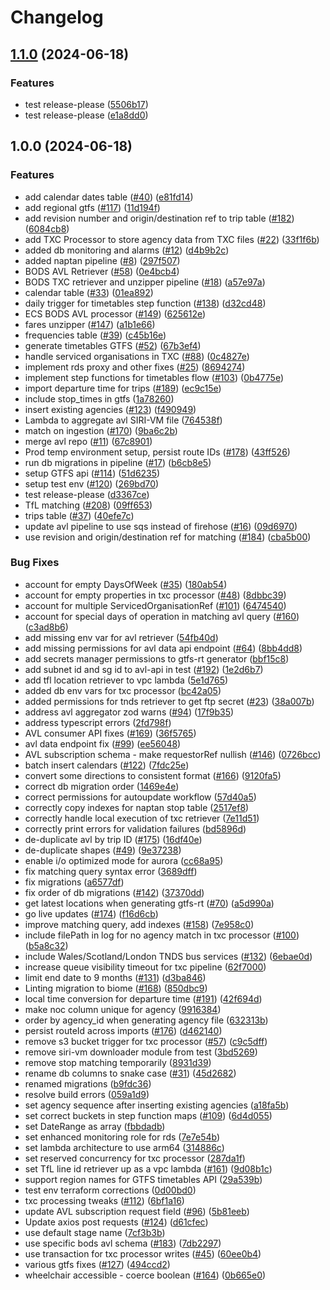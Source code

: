 # Changelog

## [1.1.0](https://github.com/Department-for-Transport-Disruptions/bods-integrated-data/compare/v1.0.0...v1.1.0) (2024-06-18)


### Features

* test release-please ([5506b17](https://github.com/Department-for-Transport-Disruptions/bods-integrated-data/commit/5506b17ee2f61e025714b48fbf45280b3aa22ff4))
* test release-please ([e1a8dd0](https://github.com/Department-for-Transport-Disruptions/bods-integrated-data/commit/e1a8dd084dcd5bbdcfe6782a7fecd09276aa8431))

## 1.0.0 (2024-06-18)


### Features

* add calendar dates table ([#40](https://github.com/Department-for-Transport-Disruptions/bods-integrated-data/issues/40)) ([e81fd14](https://github.com/Department-for-Transport-Disruptions/bods-integrated-data/commit/e81fd143b13b4c9781ed9f277d7fc986364a5331))
* add regional gtfs ([#117](https://github.com/Department-for-Transport-Disruptions/bods-integrated-data/issues/117)) ([11d194f](https://github.com/Department-for-Transport-Disruptions/bods-integrated-data/commit/11d194f13f3330012e504ac2ed549883f71a9e25))
* add revision number and origin/destination ref to trip table ([#182](https://github.com/Department-for-Transport-Disruptions/bods-integrated-data/issues/182)) ([6084cb8](https://github.com/Department-for-Transport-Disruptions/bods-integrated-data/commit/6084cb8905ed64e8f4b37cf3973bc3f9eb1e7569))
* add TXC Processor to store agency data from TXC files ([#22](https://github.com/Department-for-Transport-Disruptions/bods-integrated-data/issues/22)) ([33f1f6b](https://github.com/Department-for-Transport-Disruptions/bods-integrated-data/commit/33f1f6bbd43093b5c211ffdb60fa9b28dee690f0))
* added db monitoring and alarms ([#12](https://github.com/Department-for-Transport-Disruptions/bods-integrated-data/issues/12)) ([d4b9b2c](https://github.com/Department-for-Transport-Disruptions/bods-integrated-data/commit/d4b9b2c74ba3e7ce19c111b316fe4188472bd27b))
* added naptan pipeline ([#8](https://github.com/Department-for-Transport-Disruptions/bods-integrated-data/issues/8)) ([297f507](https://github.com/Department-for-Transport-Disruptions/bods-integrated-data/commit/297f5072a518e6aeafe0fbdd7a694ea3eff6f42f))
* BODS AVL Retriever ([#58](https://github.com/Department-for-Transport-Disruptions/bods-integrated-data/issues/58)) ([0e4bcb4](https://github.com/Department-for-Transport-Disruptions/bods-integrated-data/commit/0e4bcb42b9e483f7d2c30ccb8de2ad33dae590b6))
* BODS TXC retriever and unzipper pipeline ([#18](https://github.com/Department-for-Transport-Disruptions/bods-integrated-data/issues/18)) ([a57e97a](https://github.com/Department-for-Transport-Disruptions/bods-integrated-data/commit/a57e97a0c5dbd176838ee72ca16f659e2e493cef))
* calendar table ([#33](https://github.com/Department-for-Transport-Disruptions/bods-integrated-data/issues/33)) ([01ea892](https://github.com/Department-for-Transport-Disruptions/bods-integrated-data/commit/01ea892d2c7d0af9249d2bd9d15e272dd3e6dbb3))
* daily trigger for timetables step function ([#138](https://github.com/Department-for-Transport-Disruptions/bods-integrated-data/issues/138)) ([d32cd48](https://github.com/Department-for-Transport-Disruptions/bods-integrated-data/commit/d32cd4891d54fb002a4a6940510c2bd01fabb278))
* ECS BODS AVL processor ([#149](https://github.com/Department-for-Transport-Disruptions/bods-integrated-data/issues/149)) ([625612e](https://github.com/Department-for-Transport-Disruptions/bods-integrated-data/commit/625612edaed06c4143bce5fe61da068cad756f1d))
* fares unzipper ([#147](https://github.com/Department-for-Transport-Disruptions/bods-integrated-data/issues/147)) ([a1b1e66](https://github.com/Department-for-Transport-Disruptions/bods-integrated-data/commit/a1b1e66eeabbb48e57c3db2e40177cae35fbdafe))
* frequencies table ([#39](https://github.com/Department-for-Transport-Disruptions/bods-integrated-data/issues/39)) ([c45b16e](https://github.com/Department-for-Transport-Disruptions/bods-integrated-data/commit/c45b16ec2a189b3c0428e0d8593c2a035d1e0910))
* generate timetables GTFS ([#52](https://github.com/Department-for-Transport-Disruptions/bods-integrated-data/issues/52)) ([67b3ef4](https://github.com/Department-for-Transport-Disruptions/bods-integrated-data/commit/67b3ef45c2e199b8722375186007989e66d5328b))
* handle serviced organisations in TXC ([#88](https://github.com/Department-for-Transport-Disruptions/bods-integrated-data/issues/88)) ([0c4827e](https://github.com/Department-for-Transport-Disruptions/bods-integrated-data/commit/0c4827e4e13c5aa7566e166d0237e1f4d37790ab))
* implement rds proxy and other fixes ([#25](https://github.com/Department-for-Transport-Disruptions/bods-integrated-data/issues/25)) ([8694274](https://github.com/Department-for-Transport-Disruptions/bods-integrated-data/commit/8694274df8e434a687bf50702eabd56b11893f2a))
* implement step functions for timetables flow ([#103](https://github.com/Department-for-Transport-Disruptions/bods-integrated-data/issues/103)) ([0b4775e](https://github.com/Department-for-Transport-Disruptions/bods-integrated-data/commit/0b4775e53d4c0243b3bc897a24b4260848459973))
* import departure time for trips ([#189](https://github.com/Department-for-Transport-Disruptions/bods-integrated-data/issues/189)) ([ec9c15e](https://github.com/Department-for-Transport-Disruptions/bods-integrated-data/commit/ec9c15ed0b6e13a659246ad21def434bfddd5792))
* include stop_times in gtfs ([1a78260](https://github.com/Department-for-Transport-Disruptions/bods-integrated-data/commit/1a7826049061b319110005f1e0c56292bf7d523f))
* insert existing agencies ([#123](https://github.com/Department-for-Transport-Disruptions/bods-integrated-data/issues/123)) ([f490949](https://github.com/Department-for-Transport-Disruptions/bods-integrated-data/commit/f490949c8f2efc55bf8ffb543d6e32ebe1bfa34f))
* Lambda to aggregate avl SIRI-VM file ([764538f](https://github.com/Department-for-Transport-Disruptions/bods-integrated-data/commit/764538f117a79a3ecbc89b376ccb42593b53b723))
* match on ingestion ([#170](https://github.com/Department-for-Transport-Disruptions/bods-integrated-data/issues/170)) ([9ba6c2b](https://github.com/Department-for-Transport-Disruptions/bods-integrated-data/commit/9ba6c2b7ed3eb636abd2b64ec6525b7959dc62c8))
* merge avl repo ([#11](https://github.com/Department-for-Transport-Disruptions/bods-integrated-data/issues/11)) ([67c8901](https://github.com/Department-for-Transport-Disruptions/bods-integrated-data/commit/67c890127b57bc0ff47bb66a23be32aa83fec01f))
* Prod temp environment setup, persist route IDs ([#178](https://github.com/Department-for-Transport-Disruptions/bods-integrated-data/issues/178)) ([43ff526](https://github.com/Department-for-Transport-Disruptions/bods-integrated-data/commit/43ff5269c6ff7b8527ea1ba8622973cbb9f2a262))
* run db migrations in pipeline ([#17](https://github.com/Department-for-Transport-Disruptions/bods-integrated-data/issues/17)) ([b6cb8e5](https://github.com/Department-for-Transport-Disruptions/bods-integrated-data/commit/b6cb8e5157a8e84f46bc90ac335771c03cd4ca3c))
* setup GTFS api ([#114](https://github.com/Department-for-Transport-Disruptions/bods-integrated-data/issues/114)) ([51d6235](https://github.com/Department-for-Transport-Disruptions/bods-integrated-data/commit/51d6235a048a53d7dffe0165c1270f1da0c2caa2))
* setup test env ([#120](https://github.com/Department-for-Transport-Disruptions/bods-integrated-data/issues/120)) ([269bd70](https://github.com/Department-for-Transport-Disruptions/bods-integrated-data/commit/269bd70a4c3addfca88a78ff86f8b0c81839347f))
* test release-please ([d3367ce](https://github.com/Department-for-Transport-Disruptions/bods-integrated-data/commit/d3367ce1a9af3576b2618068b9f1765343aaa736))
* TfL matching ([#208](https://github.com/Department-for-Transport-Disruptions/bods-integrated-data/issues/208)) ([09ff653](https://github.com/Department-for-Transport-Disruptions/bods-integrated-data/commit/09ff653b52eb41befa4cde7e90b522eadf3fc503))
* trips table ([#37](https://github.com/Department-for-Transport-Disruptions/bods-integrated-data/issues/37)) ([40efe7c](https://github.com/Department-for-Transport-Disruptions/bods-integrated-data/commit/40efe7ce137afbaec7600b4be33a700a69588ea2))
* update avl pipeline to use sqs instead of firehose ([#16](https://github.com/Department-for-Transport-Disruptions/bods-integrated-data/issues/16)) ([09d6970](https://github.com/Department-for-Transport-Disruptions/bods-integrated-data/commit/09d697017b85ae953a8855036d2893b123b8e02f))
* use revision and origin/destination ref for matching ([#184](https://github.com/Department-for-Transport-Disruptions/bods-integrated-data/issues/184)) ([cba5b00](https://github.com/Department-for-Transport-Disruptions/bods-integrated-data/commit/cba5b0006f61740d0620b17e0d8b484567851fbb))


### Bug Fixes

* account for empty DaysOfWeek ([#35](https://github.com/Department-for-Transport-Disruptions/bods-integrated-data/issues/35)) ([180ab54](https://github.com/Department-for-Transport-Disruptions/bods-integrated-data/commit/180ab54a06ab03c5114d60a1257b015dc1cdd1fd))
* account for empty properties in txc processor ([#48](https://github.com/Department-for-Transport-Disruptions/bods-integrated-data/issues/48)) ([8dbbc39](https://github.com/Department-for-Transport-Disruptions/bods-integrated-data/commit/8dbbc39394fceaf6b456b1343cb7f6e5ca33ef83))
* account for multiple ServicedOrganisationRef ([#101](https://github.com/Department-for-Transport-Disruptions/bods-integrated-data/issues/101)) ([6474540](https://github.com/Department-for-Transport-Disruptions/bods-integrated-data/commit/647454022cf88bb82b2b5c119b7f1fc60202c56f))
* account for special days of operation in matching avl query ([#160](https://github.com/Department-for-Transport-Disruptions/bods-integrated-data/issues/160)) ([c3ad8b6](https://github.com/Department-for-Transport-Disruptions/bods-integrated-data/commit/c3ad8b63b3b9a1d9121cd806c07ce6f290f890bb))
* add missing env var for avl retriever ([54fb40d](https://github.com/Department-for-Transport-Disruptions/bods-integrated-data/commit/54fb40d056a7f1da2af75340ce04bc4f840a0941))
* add missing permissions for avl data api endpoint ([#64](https://github.com/Department-for-Transport-Disruptions/bods-integrated-data/issues/64)) ([8bb4dd8](https://github.com/Department-for-Transport-Disruptions/bods-integrated-data/commit/8bb4dd853dc25ace8dfddee9f01a687adcbabbee))
* add secrets manager permissions to gtfs-rt generator ([bbf15c8](https://github.com/Department-for-Transport-Disruptions/bods-integrated-data/commit/bbf15c8c86505e8d1d4a1614983668ab9893b7e2))
* add subnet id and sg id to avl-api in test ([#192](https://github.com/Department-for-Transport-Disruptions/bods-integrated-data/issues/192)) ([1e2d6b7](https://github.com/Department-for-Transport-Disruptions/bods-integrated-data/commit/1e2d6b7187345ee80f88d43bd477faedfb0c8620))
* add tfl location retriever to vpc lambda ([5e1d765](https://github.com/Department-for-Transport-Disruptions/bods-integrated-data/commit/5e1d7650260d03673c2f0e73b98f8c8fe2e891ef))
* added db env vars for txc processor ([bc42a05](https://github.com/Department-for-Transport-Disruptions/bods-integrated-data/commit/bc42a055e932327d680db5fd265556ce221c59b9))
* added permissions for tnds retriever to get ftp secret ([#23](https://github.com/Department-for-Transport-Disruptions/bods-integrated-data/issues/23)) ([38a007b](https://github.com/Department-for-Transport-Disruptions/bods-integrated-data/commit/38a007b7c507b661a17bbd477e7c373337e293c2))
* address avl aggregator zod warns ([#94](https://github.com/Department-for-Transport-Disruptions/bods-integrated-data/issues/94)) ([17f9b35](https://github.com/Department-for-Transport-Disruptions/bods-integrated-data/commit/17f9b35c129a67e74d4e9b02cb531d565294933b))
* address typescript errors ([2fd798f](https://github.com/Department-for-Transport-Disruptions/bods-integrated-data/commit/2fd798f72c549ecf4dbe4ad978ab2ddc0bda99f4))
* AVL consumer API fixes ([#169](https://github.com/Department-for-Transport-Disruptions/bods-integrated-data/issues/169)) ([36f5765](https://github.com/Department-for-Transport-Disruptions/bods-integrated-data/commit/36f5765ec08c365387db1d4e93473d35c4231ee7))
* avl data endpoint fix ([#99](https://github.com/Department-for-Transport-Disruptions/bods-integrated-data/issues/99)) ([ee56048](https://github.com/Department-for-Transport-Disruptions/bods-integrated-data/commit/ee560483c6aba7a2002b778a4f6cc90328dd01ae))
* AVL subscription schema - make requestorRef nullish ([#146](https://github.com/Department-for-Transport-Disruptions/bods-integrated-data/issues/146)) ([0726bcc](https://github.com/Department-for-Transport-Disruptions/bods-integrated-data/commit/0726bcce18e95ae8e61c9ff7fb7b08ecc95fd7cb))
* batch insert calendars ([#122](https://github.com/Department-for-Transport-Disruptions/bods-integrated-data/issues/122)) ([7fdc25e](https://github.com/Department-for-Transport-Disruptions/bods-integrated-data/commit/7fdc25e150c070643706d3a50081dd0cf07dbf63))
* convert some directions to consistent format ([#166](https://github.com/Department-for-Transport-Disruptions/bods-integrated-data/issues/166)) ([9120fa5](https://github.com/Department-for-Transport-Disruptions/bods-integrated-data/commit/9120fa5d02f045c3d73f773ab248f8c6b33f2457))
* correct db migration order ([1469e4e](https://github.com/Department-for-Transport-Disruptions/bods-integrated-data/commit/1469e4eda5a1a74965a7e132439046c86ecd0378))
* correct permissions for autoupdate workflow ([57d40a5](https://github.com/Department-for-Transport-Disruptions/bods-integrated-data/commit/57d40a51c0da7fc57c4718144f541915febab57a))
* correctly copy indexes for naptan stop table ([2517ef8](https://github.com/Department-for-Transport-Disruptions/bods-integrated-data/commit/2517ef8929fd159ac2b8e868b2aa885eda4a66f2))
* correctly handle local execution of txc retriever ([7e11d51](https://github.com/Department-for-Transport-Disruptions/bods-integrated-data/commit/7e11d513ffdcee42c937a2845594742f7f3f5e8a))
* correctly print errors for validation failures ([bd5896d](https://github.com/Department-for-Transport-Disruptions/bods-integrated-data/commit/bd5896df610e0c66948aa437001e79335dc2c804))
* de-duplicate avl by trip ID ([#175](https://github.com/Department-for-Transport-Disruptions/bods-integrated-data/issues/175)) ([16df40e](https://github.com/Department-for-Transport-Disruptions/bods-integrated-data/commit/16df40e42b2e77dd50deece28512591db01ffc91))
* de-duplicate shapes ([#49](https://github.com/Department-for-Transport-Disruptions/bods-integrated-data/issues/49)) ([9e37238](https://github.com/Department-for-Transport-Disruptions/bods-integrated-data/commit/9e372388c0d76c7d704292b000cbabb8f678dec5))
* enable i/o optimized mode for aurora ([cc68a95](https://github.com/Department-for-Transport-Disruptions/bods-integrated-data/commit/cc68a95207d7b99231be83ae4137d998e174a412))
* fix matching query syntax error ([3689dff](https://github.com/Department-for-Transport-Disruptions/bods-integrated-data/commit/3689dff49142bcdf2cf3c8356f7a6d161ce7633c))
* fix migrations ([a6577df](https://github.com/Department-for-Transport-Disruptions/bods-integrated-data/commit/a6577dfda20b1984d6503287e7bb9d20dfc66772))
* fix order of db migrations ([#142](https://github.com/Department-for-Transport-Disruptions/bods-integrated-data/issues/142)) ([37370dd](https://github.com/Department-for-Transport-Disruptions/bods-integrated-data/commit/37370dd9170b7cd47da084969d45551e6741f739))
* get latest locations when generating gtfs-rt ([#70](https://github.com/Department-for-Transport-Disruptions/bods-integrated-data/issues/70)) ([a5d990a](https://github.com/Department-for-Transport-Disruptions/bods-integrated-data/commit/a5d990ade3ce360a76fcbc4f386ce38e12c0f2ea))
* go live updates ([#174](https://github.com/Department-for-Transport-Disruptions/bods-integrated-data/issues/174)) ([f16d6cb](https://github.com/Department-for-Transport-Disruptions/bods-integrated-data/commit/f16d6cb3e000a5f666a25d77e267ee1006a4840b))
* improve matching query, add indexes ([#158](https://github.com/Department-for-Transport-Disruptions/bods-integrated-data/issues/158)) ([7e958c0](https://github.com/Department-for-Transport-Disruptions/bods-integrated-data/commit/7e958c0387416252622458fe2aab5d72a84abcda))
* include filePath in log for no agency match in txc processor ([#100](https://github.com/Department-for-Transport-Disruptions/bods-integrated-data/issues/100)) ([b5a8c32](https://github.com/Department-for-Transport-Disruptions/bods-integrated-data/commit/b5a8c3243604e92948f4c1d9ba5ecf6b702f2baf))
* include Wales/Scotland/London TNDS bus services ([#132](https://github.com/Department-for-Transport-Disruptions/bods-integrated-data/issues/132)) ([6ebae0d](https://github.com/Department-for-Transport-Disruptions/bods-integrated-data/commit/6ebae0d9ec4cb4ce0a9319caee869ac65c3e3f0d))
* increase queue visibility timeout for txc pipeline ([62f7000](https://github.com/Department-for-Transport-Disruptions/bods-integrated-data/commit/62f70006f5432c4ef0d32329bd16178e795b6daf))
* limit end date to 9 months ([#131](https://github.com/Department-for-Transport-Disruptions/bods-integrated-data/issues/131)) ([d3ba846](https://github.com/Department-for-Transport-Disruptions/bods-integrated-data/commit/d3ba8460e3957f5baef697707a88681c30fa3ef6))
* Linting migration to biome ([#168](https://github.com/Department-for-Transport-Disruptions/bods-integrated-data/issues/168)) ([850dbc9](https://github.com/Department-for-Transport-Disruptions/bods-integrated-data/commit/850dbc92735a66e78ed1cf9333521d5755692060))
* local time conversion for departure time ([#191](https://github.com/Department-for-Transport-Disruptions/bods-integrated-data/issues/191)) ([42f694d](https://github.com/Department-for-Transport-Disruptions/bods-integrated-data/commit/42f694d98569d16e8079696f0ac3012137892b56))
* make noc column unique for agency ([9916384](https://github.com/Department-for-Transport-Disruptions/bods-integrated-data/commit/99163849be28d98427fb73f0ef7cd4e37a131229))
* order by agency_id when generating agency file ([632313b](https://github.com/Department-for-Transport-Disruptions/bods-integrated-data/commit/632313b054178a5a5c751cf42f4ec177c58d6631))
* persist routeId across imports ([#176](https://github.com/Department-for-Transport-Disruptions/bods-integrated-data/issues/176)) ([d462140](https://github.com/Department-for-Transport-Disruptions/bods-integrated-data/commit/d462140401a9a6a8d7ec186e23d923b55f45f5a2))
* remove s3 bucket trigger for txc processor ([#57](https://github.com/Department-for-Transport-Disruptions/bods-integrated-data/issues/57)) ([c9c5dff](https://github.com/Department-for-Transport-Disruptions/bods-integrated-data/commit/c9c5dffa7fee739dd975e6c1f529862f9c23ad11))
* remove siri-vm downloader module from test ([3bd5269](https://github.com/Department-for-Transport-Disruptions/bods-integrated-data/commit/3bd5269ba91550eb8e2ac5efb20280760382188e))
* remove stop matching temporarily ([8931d39](https://github.com/Department-for-Transport-Disruptions/bods-integrated-data/commit/8931d39c3c26b4dcfe5cb58ba86cf857a379cf27))
* rename db columns to snake case ([#31](https://github.com/Department-for-Transport-Disruptions/bods-integrated-data/issues/31)) ([45d2682](https://github.com/Department-for-Transport-Disruptions/bods-integrated-data/commit/45d268208299959785ed587acee63a8f350940fa))
* renamed migrations ([b9fdc36](https://github.com/Department-for-Transport-Disruptions/bods-integrated-data/commit/b9fdc36dd31f8dbe83393040a3a1606fba1829a7))
* resolve build errors ([059a1d9](https://github.com/Department-for-Transport-Disruptions/bods-integrated-data/commit/059a1d9d46da5dfda1c65ba00a12838165263453))
* set agency sequence after inserting existing agencies ([a18fa5b](https://github.com/Department-for-Transport-Disruptions/bods-integrated-data/commit/a18fa5bfe6d4964b00f2093dad534542dd17db65))
* set correct buckets in step function maps ([#109](https://github.com/Department-for-Transport-Disruptions/bods-integrated-data/issues/109)) ([6d4d055](https://github.com/Department-for-Transport-Disruptions/bods-integrated-data/commit/6d4d0559b1d1193224fa2d2dfe159dfd158f52bc))
* set DateRange as array ([fbbdadb](https://github.com/Department-for-Transport-Disruptions/bods-integrated-data/commit/fbbdadbf2b2f1ed90ef5682d67342b4bee548bac))
* set enhanced monitoring role for rds ([7e7e54b](https://github.com/Department-for-Transport-Disruptions/bods-integrated-data/commit/7e7e54b9f477f9ecba5286a42638b38349ebf08c))
* set lambda architecture to use arm64 ([314886c](https://github.com/Department-for-Transport-Disruptions/bods-integrated-data/commit/314886cef279fa83d39cfa3c714f2eb00acbbae9))
* set reserved concurrency for txc processor ([287da1f](https://github.com/Department-for-Transport-Disruptions/bods-integrated-data/commit/287da1f19550cc4c085da31da1fe186e53417911))
* set TfL line id retriever up as a vpc lambda ([#161](https://github.com/Department-for-Transport-Disruptions/bods-integrated-data/issues/161)) ([9d08b1c](https://github.com/Department-for-Transport-Disruptions/bods-integrated-data/commit/9d08b1c95a2e27ac956ef8947dbde9d812c77c5e))
* support region names for GTFS timetables API ([29a539b](https://github.com/Department-for-Transport-Disruptions/bods-integrated-data/commit/29a539b972f735d9b390e81d8ffd6256c6f8be5a))
* test env terraform corrections ([0d00bd0](https://github.com/Department-for-Transport-Disruptions/bods-integrated-data/commit/0d00bd0726501fa44627b4ac6bb6cbe3b049641a))
* txc processing tweaks ([#112](https://github.com/Department-for-Transport-Disruptions/bods-integrated-data/issues/112)) ([6bf1a16](https://github.com/Department-for-Transport-Disruptions/bods-integrated-data/commit/6bf1a16e56d4553d724da50f75a09a703fb4fe55))
* update AVL subscription request field ([#96](https://github.com/Department-for-Transport-Disruptions/bods-integrated-data/issues/96)) ([5b81eeb](https://github.com/Department-for-Transport-Disruptions/bods-integrated-data/commit/5b81eeb5e1f6ed09ee70d3bbf4f579f4dea16580))
* Update axios post requests ([#124](https://github.com/Department-for-Transport-Disruptions/bods-integrated-data/issues/124)) ([d61cfec](https://github.com/Department-for-Transport-Disruptions/bods-integrated-data/commit/d61cfec776d56ca6460a3481016b16fc1540099a))
* use default stage name ([7cf3b3b](https://github.com/Department-for-Transport-Disruptions/bods-integrated-data/commit/7cf3b3be5d0aae27746a4a96b383a6a861098016))
* use specific bods avl schema ([#183](https://github.com/Department-for-Transport-Disruptions/bods-integrated-data/issues/183)) ([7db2297](https://github.com/Department-for-Transport-Disruptions/bods-integrated-data/commit/7db229799acf5b6239ccd037919d21b970cb996d))
* use transaction for txc processor writes ([#45](https://github.com/Department-for-Transport-Disruptions/bods-integrated-data/issues/45)) ([60ee0b4](https://github.com/Department-for-Transport-Disruptions/bods-integrated-data/commit/60ee0b4c6cd9b40e41bfa757e05435ca47deada3))
* various gtfs fixes ([#127](https://github.com/Department-for-Transport-Disruptions/bods-integrated-data/issues/127)) ([494ccd2](https://github.com/Department-for-Transport-Disruptions/bods-integrated-data/commit/494ccd2bd3004c37f17e425a7e15894dd9a58217))
* wheelchair accessible - coerce boolean ([#164](https://github.com/Department-for-Transport-Disruptions/bods-integrated-data/issues/164)) ([0b665e0](https://github.com/Department-for-Transport-Disruptions/bods-integrated-data/commit/0b665e00c903d6d1d02bda1650ffeab69787d8fa))
